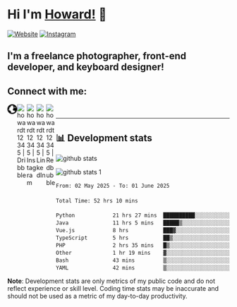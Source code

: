 # Hi I'm [Howard!][website] 👋

[![Website](https://img.shields.io/website?label=howardt12345.com&style=for-the-badge&url=https%3A%2F%2Fhowardt12345.com)](https://howardt12345.com)
[![Instagram](https://img.shields.io/badge/instagram-%23E4405F.svg?&style=for-the-badge&logo=instagram&logoColor=white)](https://instagram.com/howardt12345)

I'm a freelance photographer, front-end developer, and keyboard designer!
---

## Connect with me:

[<img align="left" alt="howardt12345.com" width="22px" src="https://raw.githubusercontent.com/iconic/open-iconic/master/svg/globe.svg" />][website]
[<img align="left" alt="howardt12345 | Dribbble" width="22px" src="https://cdn.jsdelivr.net/npm/simple-icons@v3/icons/dribbble.svg" />][dribbble]
[<img align="left" alt="howardt12345 | Instagram" width="22px" src="https://cdn.jsdelivr.net/npm/simple-icons@v3/icons/instagram.svg" />][instagram]
[<img align="left" alt="howardt12345 | LinkedIn" width="22px" src="https://cdn.jsdelivr.net/npm/simple-icons@v3/icons/linkedin.svg" />][linkedin]
[<img align="left" alt="howardt12345 | Redbubble" width="22px" src="https://cdn.jsdelivr.net/npm/simple-icons@v3/icons/redbubble.svg" />][redbubble]

<br />

---

## 📊 Development stats

![github stats](https://github-readme-stats.vercel.app/api?username=howardt12345&show_icons=true&hide_border=true&theme=dark&hide=contribs,issues)

![github stats 1](https://github-readme-stats.vercel.app/api/top-langs?username=howardt12345&langs_count=8&show_icons=true&hide_border=true&theme=dark&layout=compact)

<!--START_SECTION:waka-->

```txt
From: 02 May 2025 - To: 01 June 2025

Total Time: 52 hrs 10 mins

Python            21 hrs 27 mins  ██████████░░░░░░░░░░░░░░░   40.13 %
Java              11 hrs 5 mins   █████▒░░░░░░░░░░░░░░░░░░░   20.73 %
Vue.js            8 hrs           ███▓░░░░░░░░░░░░░░░░░░░░░   14.97 %
TypeScript        5 hrs           ██▒░░░░░░░░░░░░░░░░░░░░░░   09.35 %
PHP               2 hrs 35 mins   █▒░░░░░░░░░░░░░░░░░░░░░░░   04.86 %
Other             1 hr 19 mins    ▓░░░░░░░░░░░░░░░░░░░░░░░░   02.46 %
Bash              43 mins         ▒░░░░░░░░░░░░░░░░░░░░░░░░   01.36 %
YAML              42 mins         ▒░░░░░░░░░░░░░░░░░░░░░░░░   01.31 %
```

<!--END_SECTION:waka-->

**Note**: Development stats are only metrics of my public code and do not reflect experience or skill level. Coding time stats may be inaccurate and should not be used as a metric of my day-to-day productivity.

[website]: https://howardt12345.com
[dribbble]: https://dribbble.com/howardt12345
[instagram]: https://instagram.com/howardt12345
[linkedin]: https://linkedin.com/in/howardt12345
[redbubble]: https://www.redbubble.com/people/howardt12345/
